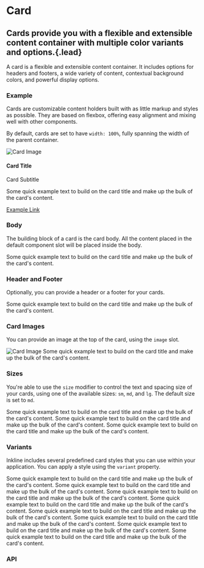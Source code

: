 # Card
## Cards provide you with a flexible and extensible content container with multiple color variants and options.{.lead}

A card is a flexible and extensible content container. It includes options for headers and footers, a wide variety of content, 
contextual background colors, and powerful display options. 

### Example
Cards are customizable content holders built with as little markup and styles as possible. 
They are based on flexbox, offering easy alignment and mixing well with other components. 

By default, cards are set to have `width: 100%`, fully spanning the width of the parent container. 

<i-code-preview title="Card Example" link="https://github.com/inkline/inkline/tree/master/src/components/Card">

<i-row>
    <i-column md="6">
        <i-card>
            <img slot="image" src="/images/placeholder-500x250.jpg" alt="Card Image" />
            <h4 class="title">Card Title</h4>
            <p class="subtitle">Card Subtitle</p>
            <p>
                Some quick example text to build on the card title and make up the bulk of the card's content.
            </p>
            <a class="link" href="http://inkline.io">Example Link</a>
        </i-card>
    </i-column>
</i-row>

<template slot="html">

~~~html
<i-card>
    <img slot="image" src=".." alt="Card Image" />
    <h4 class="title">Card Title</h4>
    <p class="subtitle">Card Subtitle</p>
    <p>
        Some quick example text to build on the card title and make up the bulk of the card's content.
    </p>
    <a class="link" href="http://inkline.io">Example Link</a>
</i-card>
~~~

</template>
</i-code-preview>

### Body
The building block of a card is the card body. All the content placed in the default component slot will be placed inside the body.

<i-code-preview title="Card Body" link="https://github.com/inkline/inkline/tree/master/src/components/Card">

<i-row>
    <i-column md="6">
        <i-card>
            Some quick example text to build on the card title and make up the bulk of the card's content.
        </i-card>
    </i-column>
</i-row>

<template slot="html">

~~~html
<i-card>
    Some quick example text to build on the card title and make up the bulk of the card's content.
</i-card>
~~~

</template>
</i-code-preview>

### Header and Footer
Optionally, you can provide a header or a footer for your cards.

<i-code-preview title="Card Header and Footer" link="https://github.com/inkline/inkline/tree/master/src/components/Card">

<i-row>
    <i-column md="6">
        <i-card>
            <template slot="header">Card Header</template>
            Some quick example text to build on the card title and make up the bulk of the card's content.
            <template slot="footer">Card Footer</template>
        </i-card>
    </i-column>
</i-row>

<template slot="html">

~~~html
<i-card>
    <template slot="header">Card Header</template>
    Some quick example text to build on the card title and make up the bulk of the card's content.
    <template slot="footer">Card Footer</template>
</i-card>
~~~

</template>
</i-code-preview>

### Card Images
You can provide an image at the top of the card, using the `image` slot.

<i-code-preview title="Card Image" link="https://github.com/inkline/inkline/tree/master/src/components/Card">

<i-row>
    <i-column md="6">
        <i-card>
            <img slot="image" src="/images/placeholder-500x250.jpg" alt="Card Image" />
            Some quick example text to build on the card title and make up the bulk of the card's content.
        </i-card>
    </i-column>
</i-row>

<template slot="html">

~~~html
<i-card>
    <img slot="image" src=".." alt="Card Image" />
    Some quick example text to build on the card title and make up the bulk of the card's content.
</i-card>
~~~

</template>
</i-code-preview>

### Sizes
You're able to use the `size` modifier to control the text and spacing size of your cards, using one of the available sizes: `sm`, `md`, and `lg`. 
The default size is set to `md`.

<i-code-preview title="Card Sizes" link="https://github.com/inkline/inkline/tree/master/src/components/Card">

<i-row class="_margin-bottom-1">
    <i-column md="6">
        <i-card size="sm">
            Some quick example text to build on the card title and make up the bulk of the card's content.
        </i-card>
    </i-column>
</i-row>
<i-row class="_margin-bottom-1">
    <i-column md="6">
        <i-card size="md">
            Some quick example text to build on the card title and make up the bulk of the card's content.
        </i-card>
    </i-column>
</i-row>
<i-row>
    <i-column md="6">
        <i-card size="lg">
            Some quick example text to build on the card title and make up the bulk of the card's content.
        </i-card>
    </i-column>
</i-row>

<template slot="html">

~~~html
<i-card size="sm">
    Some quick example text to build on the card title and make up the bulk of the card's content.
</i-card>
~~~
~~~html
<i-card size="md">
    Some quick example text to build on the card title and make up the bulk of the card's content.
</i-card>
~~~
~~~html
<i-card size="lg">
    Some quick example text to build on the card title and make up the bulk of the card's content.
</i-card>
~~~

</template>
</i-code-preview>

### Variants
Inkline includes several predefined card styles that you can use within your application. You can apply a style using the `variant` property.

<i-code-preview title="Card Variants" link="https://github.com/inkline/inkline/tree/master/src/components/Card">

<i-row class="_margin-bottom-1">
    <i-column md="6">
        <i-card variant="light">
            <template slot="header">Light Card</template>
            Some quick example text to build on the card title and make up the bulk of the card's content.
        </i-card>
    </i-column>
    <i-column md="6">
        <i-card variant="dark">
            <template slot="header">Dark Card</template>
            Some quick example text to build on the card title and make up the bulk of the card's content.
        </i-card>
    </i-column>
</i-row>

<i-row class="_margin-bottom-1">
    <i-column md="6">
        <i-card variant="primary">
            <template slot="header">Primary Card</template>
            Some quick example text to build on the card title and make up the bulk of the card's content.
        </i-card>
    </i-column>
    <i-column md="6">
        <i-card variant="secondary">
            <template slot="header">Secondary Card</template>
            Some quick example text to build on the card title and make up the bulk of the card's content.
        </i-card>
    </i-column>
</i-row>

<i-row class="_margin-bottom-1">
    <i-column md="6">
        <i-card variant="success">
            <template slot="header">Success Card</template>
            Some quick example text to build on the card title and make up the bulk of the card's content.
        </i-card>
    </i-column>
    <i-column md="6">
        <i-card variant="danger">
            <template slot="header">Danger Card</template>
            Some quick example text to build on the card title and make up the bulk of the card's content.
        </i-card>
    </i-column>
</i-row>

<i-row>
    <i-column md="6">
        <i-card variant="warning">
            <template slot="header">Warning Card</template>
            Some quick example text to build on the card title and make up the bulk of the card's content.
        </i-card>
    </i-column>
    <i-column md="6">
        <i-card variant="info">
            <template slot="header">Info Card</template>
            Some quick example text to build on the card title and make up the bulk of the card's content.
        </i-card>
    </i-column>
</i-row>

<template slot="html">

~~~html
<i-card variant="light">
    <template slot="header">Light Card</template>
    Some quick example text to build on the card title and make up the bulk of the card's content.
</i-card>
~~~
~~~html
<i-card variant="dark">
    <template slot="header">Dark Card</template>
    Some quick example text to build on the card title and make up the bulk of the card's content.
</i-card>
~~~
~~~html
<i-card variant="primary">
    <template slot="header">Primary Card</template>
    Some quick example text to build on the card title and make up the bulk of the card's content.
</i-card>
~~~
~~~html
<i-card variant="secondary">
    <template slot="header">Secondary Card</template>
    Some quick example text to build on the card title and make up the bulk of the card's content.
</i-card>
~~~
~~~html
<i-card variant="success">
    <template slot="header">Success Card</template>
    Some quick example text to build on the card title and make up the bulk of the card's content.
</i-card>
~~~
~~~html
<i-card variant="danger">
    <template slot="header">Danger Card</template>
    Some quick example text to build on the card title and make up the bulk of the card's content.
</i-card>
~~~
~~~html
<i-card variant="warning">
    <template slot="header">Warning Card</template>
    Some quick example text to build on the card title and make up the bulk of the card's content.
</i-card>
~~~
~~~html
<i-card variant="info">
    <template slot="header">Info Card</template>
    Some quick example text to build on the card title and make up the bulk of the card's content.
</i-card>
~~~

</template>
</i-code-preview>


### API

<i-api-preview markup="i-card" title="Card API" expanded link="https://github.com/inkline/inkline/tree/master/src/components/Card">
    <template slot="props">
        <table class="table -bordered">
            <thead>
                <tr>
                    <th>Property</th>
                    <th>Description</th>
                    <th>Type</th>
                    <th>Accepted</th>
                    <th>Default</th>
                </tr>
            </thead>
            <tbody>
                <tr>
                    <td>size</td>
                    <td>Sets the size of the card component.</td>
                    <td><code>String</code></td>
                    <td><code>sm</code>, <code>md</code>, <code>lg</code></td>
                    <td><code>md</code></td>
                </tr>
                <tr>
                    <td>variant</td>
                    <td>Sets the color variant of the card component.</td>
                    <td><code>String</code></td>
                    <td><code>primary</code>, <code>secondary</code>, <code>light</code>, <code>dark</code>, <code>success</code>, <code>danger</code>, <code>warning</code>, <code>info</code></td>
                    <td><code>primary</code></td>
                </tr>
            </tbody>
        </table>
    </template>
    <template slot="slots">
        <table class="table -bordered _margin-bottom-0">
            <thead>
                <tr>
                    <th>Name</th>
                    <th>Description</th>
                </tr>
            </thead>
            <tbody>
                <tr>
                    <td>default</td>
                    <td>Slot for card default content.</td>
                </tr>
            </tbody>
        </table>
    </template>
</i-api-preview>
